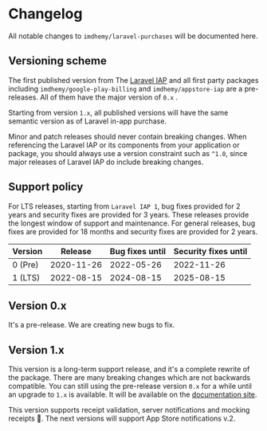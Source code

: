 # Changelog

All notable changes to `imdhemy/laravel-purchases` will be documented here.

## Versioning scheme

The first published version from The [Laravel IAP](https://github.com/imdhemy/laravel-in-app-purchases) and all first
party packages including
`imdhemy/google-play-billing` and `imdhemy/appstore-iap` are a pre-releases. All of them have the major version of `0.x`
.

Starting from version `1.x`, all published versions will have the same semantic version as of Laravel in-app purchase.

Minor and patch releases should never contain breaking changes. When referencing the Laravel IAP or its components from
your application or package, you should always use a version constraint such as `^1.0`, since major releases of Laravel
IAP do include breaking changes.

## Support policy

For LTS releases, starting from `Laravel IAP 1`, bug fixes provided for 2 years and security fixes are provided for 3
years. These releases provide the longest window of support and maintenance. For general releases, bug fixes are
provided for 18 months and security fixes are provided for 2 years.

| Version | Release    | Bug fixes until | Security fixes until |
|---------|------------|-----------------|----------------------|
| 0 (Pre) | 2020-11-26 | 2022-05-26      | 2022-11-26           |
| 1 (LTS) | 2022-08-15 | 2024-08-15      | 2025-08-15           |

## Version 0.x

It's a pre-release. We are creating new bugs to fix.

## Version 1.x

This version is a long-term support release, and it's a complete rewrite of the package. There are many breaking
changes which are not backwards compatible. You can still using the pre-release version `0.x` for a while until an
upgrade to `1.x` is available. It will be available on the [documentation site](https://imdhemy.com/laravel-iap-docs/).

This version supports receipt validation, server notifications and mocking receipts 🎉. The next versions will
support App Store notifications v.2.
